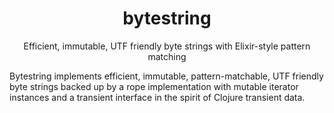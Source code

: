 <h1 align="center">
  bytestring
</h1>

<p align="center">
  Efficient, immutable, UTF friendly byte strings with Elixir-style pattern matching
</p>

Bytestring implements efficient, immutable, pattern-matchable, UTF friendly
byte strings backed up by a rope implementation with mutable iterator instances
and a transient interface in the spirit of Clojure transient data.
